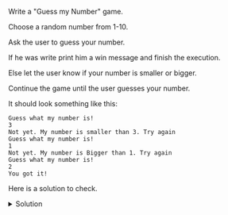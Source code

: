 Write a "Guess my Number" game.

Choose a random number from 1-10.

Ask the user to guess your number.

If he was write print him a win message and finish the execution.

Else let the user know if your number is smaller or bigger.

Continue the game until the user guesses your number.



It should look something like this:
```
Guess what my number is!
3
Not yet. My number is smaller than 3. Try again
Guess what my number is!
1
Not yet. My number is Bigger than 1. Try again
Guess what my number is!
2
You got it!
```

Here is a solution to check.
<details>
<summary>Solution</summary>
<div> 

```python
from random import randint

random_number = randint(1, 10)

while True:
    input_number = int(input("Guess what my number is!\n"))
    if random_number == input_number:
        print("You got it!")
        break
    elif random_number < input_number:
        print(f"Not yet. My number is smaller than {input_number}. Try again")
    else:
        print(f"Not yet. My number is bigger than {input_number}. Try again")
```
</div>
</details>

